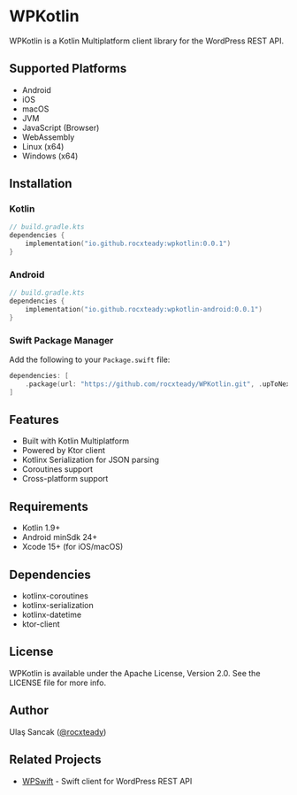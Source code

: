 # WPKotlin

WPKotlin is a Kotlin Multiplatform client library for the WordPress REST API.

## Supported Platforms

- Android
- iOS
- macOS
- JVM
- JavaScript (Browser)
- WebAssembly
- Linux (x64)
- Windows (x64)

## Installation

### Kotlin

```kotlin
// build.gradle.kts
dependencies {
    implementation("io.github.rocxteady:wpkotlin:0.0.1")
}
```

### Android

```kotlin
// build.gradle.kts
dependencies {
    implementation("io.github.rocxteady:wpkotlin-android:0.0.1")
}
```

### Swift Package Manager

Add the following to your `Package.swift` file:

```swift
dependencies: [
    .package(url: "https://github.com/rocxteady/WPKotlin.git", .upToNextMajor(from: "0.0.3"))
]
```

## Features

- Built with Kotlin Multiplatform
- Powered by Ktor client
- Kotlinx Serialization for JSON parsing
- Coroutines support
- Cross-platform support

## Requirements

- Kotlin 1.9+
- Android minSdk 24+
- Xcode 15+ (for iOS/macOS)

## Dependencies

- kotlinx-coroutines
- kotlinx-serialization
- kotlinx-datetime
- ktor-client

## License

WPKotlin is available under the Apache License, Version 2.0. See the LICENSE file for more info.

## Author

Ulaş Sancak ([@rocxteady](https://github.com/rocxteady))

## Related Projects

- [WPSwift](https://github.com/rocxteady/WPSwift) - Swift client for WordPress REST API
